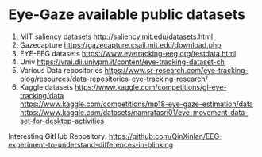 # Eye-Gaze available public datasets

1. MIT saliency datasets http://saliency.mit.edu/datasets.html  
2. Gazecapture https://gazecapture.csail.mit.edu/download.php  
3. EYE-EEG datasets https://www.eyetracking-eeg.org/testdata.html  
4. Univ https://vrai.dii.univpm.it/content/eye-tracking-dataset-ch  
5. Various Data repositories https://www.sr-research.com/eye-tracking-blog/resources/data-repositories-eye-tracking-research/
6. Kaggle datasets https://www.kaggle.com/competitions/gl-eye-tracking/data  
https://www.kaggle.com/competitions/mp18-eye-gaze-estimation/data  
https://www.kaggle.com/datasets/namratasri01/eye-movement-data-set-for-desktop-activities  


Interesting GitHub Repository:
https://github.com/QinXinlan/EEG-experiment-to-understand-differences-in-blinking 
